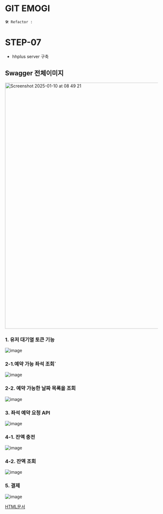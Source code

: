 # GIT EMOGI
```text
🛠️ Refactor :
```





# STEP-07
- hhplus server 구축

## Swagger 전체이미지
<img width="811" alt="Screenshot 2025-01-10 at 08 49 21" src="https://github.com/user-attachments/assets/2d6504a0-6e1f-4d0d-9ec8-4723ade9466a" />

### 1. 유저 대기열 토큰 기능 
![image](https://github.com/user-attachments/assets/d58f899b-a909-4480-a4ba-b432b2c9035f)

### 2-1.예약 가능 좌석 조회`
![image](https://github.com/user-attachments/assets/d0e294c6-46f9-4f69-b823-f5ece3cc54a8)

### 2-2. 예약 가능한 날짜 목록을 조회 
![image](https://github.com/user-attachments/assets/6e4d20fe-a1f7-4fb1-9533-e9f5d6c9f9f6)

### 3. 좌석 예약 요청 API
![image](https://github.com/user-attachments/assets/dcd3f77f-ae55-4c33-832d-544f48469c88)

### 4-1. 잔액 충전
![image](https://github.com/user-attachments/assets/dd34700c-6620-43a6-9152-ff4ab56d8a12)

### 4-2. 잔액 조회
![image](https://github.com/user-attachments/assets/09bb2f8c-025c-40db-81de-7ea919b33fd0)

### 5. 결제
![image](https://github.com/user-attachments/assets/fb018161-55c3-403c-997f-e2d242f6f713)

[HTML문서](https://github.com/GustavEiffels/hhplus_server_build/blob/STEP-07/docs/swagger/last/index.html)
